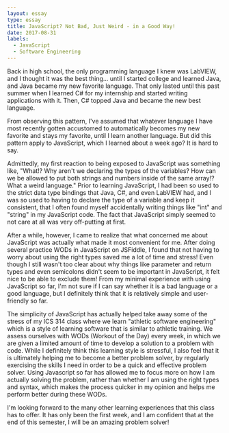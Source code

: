 ```yaml
---
layout: essay
type: essay
title: JavaScript? Not Bad, Just Weird - in a Good Way!
date: 2017-08-31
labels:
  - JavaScript
  - Software Engineering
---
```


Back in high school, the only programming language I knew was LabVIEW, and I thought it was the best thing... until I started college and learned Java, and Java became my new favorite language. That only lasted until this past summer when I learned C# for my internship and started writing applications with it. Then, C# topped Java and became the new best language.

From observing this pattern, I've assumed that whatever language I have most recently gotten accustomed to automatically becomes my new favorite and stays my favorite, until I learn another language. But did this pattern apply to JavaScript, which I learned about a week ago? It is hard to say.

Admittedly, my first reaction to being exposed to JavaScript was something like, "What!? Why aren't we declaring the types of the variables? How can we be allowed to put both strings and numbers inside of the same array!? What a weird language." Prior to learning JavaScript, I had been so used to the strict data type bindings that Java, C#, and even LabVIEW had, and I was so used to having to declare the type of a variable and keep it consistent, that I often found myself accidentally writing things like "int" and "string" in my JavaScript code. The fact that JavaScript simply seemed to not care at all was very off-putting at first.

After a while, however, I came to realize that what concerned me about JavaScript was actually what made it most convenient for me. After doing several practice WODs in JavaScript on JSFiddle, I found that not having to worry about using the right types saved me a lot of time and stress! Even though I still wasn't too clear about why things like parameter and return types and even semicolons didn't seem to be important in JavaScript, it felt nice to be able to exclude them! From my minimal experience with using JavaScript so far, I'm not sure if I can say whether it is a bad language or a good language, but I definitely think that it is relatively simple and user-friendly so far.

The simplicity of JavaScript has actually helped take away some of the stress of my ICS 314 class where we learn "athletic software engineering" which is a style of learning software that is similar to athletic training. We assess ourselves with WODs (Workout of the Day) every week, in which we are given a limited amount of time to develop a solution to a problem with code. While I definitely think this learning style is stressful, I also feel that it is ultimately helping me to become a better problem solver, by regularly exercising the skills I need in order to be a quick and effective problem solver. Using Javascript so far has allowed me to focus more on how I am actually solving the problem, rather than whether I am using the right types and syntax, which makes the process quicker in my opinion and helps me perform better during these WODs.

I'm looking forward to the many other learning experiences that this class has to offer. It has only been the first week, and I am confident that at the end of this semester, I will be an amazing problem solver!



